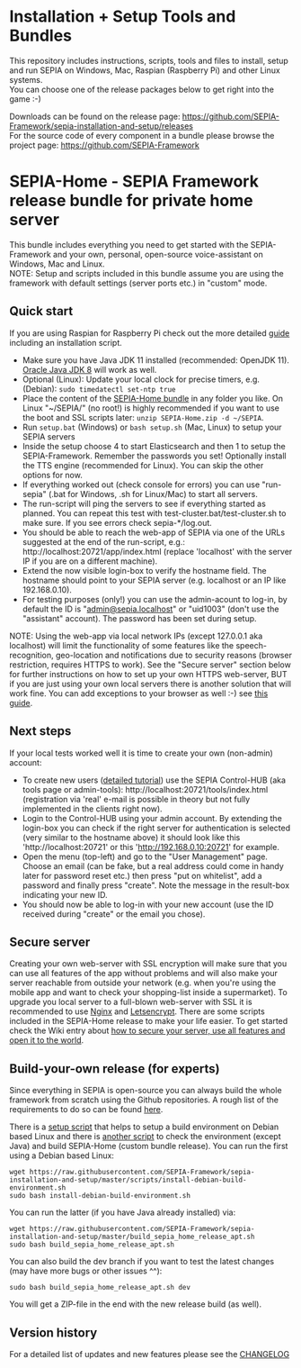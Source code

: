 # Installation + Setup Tools and Bundles

This repository includes instructions, scripts, tools and files to install, setup and run SEPIA on Windows, Mac, Raspian (Raspberry Pi) and other Linux systems.  
You can choose one of the release packages below to get right into the game :-)  

Downloads can be found on the release page: https://github.com/SEPIA-Framework/sepia-installation-and-setup/releases  
For the source code of every component in a bundle please browse the project page: https://github.com/SEPIA-Framework

# SEPIA-Home - SEPIA Framework release bundle for private home server

This bundle includes everything you need to get started with the SEPIA-Framework and your own, personal, open-source voice-assistant on Windows, Mac and Linux.  
NOTE: Setup and scripts included in this bundle assume you are using the framework with default settings (server ports etc.) in "custom" mode.

## Quick start
  
If you are using Raspian for Raspberry Pi check out the more detailed [guide](https://github.com/SEPIA-Framework/sepia-docs/wiki/Installation) including an installation script.  
  
* Make sure you have Java JDK 11 installed (recommended: OpenJDK 11). [Oracle Java JDK 8](https://www.oracle.com/java/technologies/downloads/#java8-windows) will work as well.
* Optional (Linux): Update your local clock for precise timers, e.g. (Debian): `sudo timedatectl set-ntp true`
* Place the content of the [SEPIA-Home bundle](https://github.com/SEPIA-Framework/sepia-installation-and-setup/releases) in any folder you like. On Linux "~/SEPIA/" (no root!) is highly recommended if you want to use the boot and SSL scripts later: `unzip SEPIA-Home.zip -d ~/SEPIA`.
* Run `setup.bat` (Windows) or `bash setup.sh` (Mac, Linux) to setup your SEPIA servers
* Inside the setup choose 4 to start Elasticsearch and then 1 to setup the SEPIA-Framework. Remember the passwords you set! Optionally install the TTS engine (recommended for Linux). You can skip the other options for now.
* If everything worked out (check console for errors) you can use "run-sepia" (.bat for Windows, .sh for Linux/Mac) to start all servers.
* The run-script will ping the servers to see if everything started as planned. You can repeat this test with test-cluster.bat/test-cluster.sh to make sure. If you see errors check sepia-*/log.out.
* You should be able to reach the web-app of SEPIA via one of the URLs suggested at the end of the run-script, e.g.: http://localhost:20721/app/index.html (replace 'localhost' with the server IP if you are on a different machine).
* Extend the now visible login-box to verify the hostname field. The hostname should point to your SEPIA server (e.g. localhost or an IP like 192.168.0.10).
* For testing purposes (only!) you can use the admin-acount to log-in, by default the ID is "admin@sepia.localhost" or "uid1003" (don't use the "assistant" account). The password has been set during setup.
  
NOTE: Using the web-app via local network IPs (except 127.0.0.1 aka localhost) will limit the functionality of some features like the speech-recognition, geo-location and notifications due to security reasons (browser restriction, requires HTTPS to work).
See the "Secure server" section below for further instructions on how to set up your own HTTPS web-server, BUT if you are just using your own local servers there is another solution that will work fine. You can add exceptions 
to your browser as well :-) see [this guide](https://github.com/SEPIA-Framework/sepia-docs/wiki/Set-up-web-browser-to-treat-your-local-IP-as-secure-origin).

## Next steps

If your local tests worked well it is time to create your own (non-admin) account:

* To create new users ([detailed tutorial](https://github.com/SEPIA-Framework/sepia-docs/wiki/Create-and-Edit-Users)) use the SEPIA Control-HUB (aka tools page or admin-tools): http://localhost:20721/tools/index.html (registration via 'real' e-mail is possible in theory but not fully implemented in the clients right now).
* Login to the Control-HUB using your admin account. By extending the login-box you can check if the right server for authentication is selected (very similar to the hostname above) it should look like this 'http://localhost:20721' or this 'http://192.168.0.10:20721' for example.
* Open the menu (top-left) and go to the "User Management" page. Choose an email (can be fake, but a real address could come in handy later for password reset etc.) then press "put on whitelist", add a password and finally press "create". Note the message in the result-box indicating your new ID.
* You should now be able to log-in with your new account (use the ID received during "create" or the email you chose).

## Secure server

Creating your own web-server with SSL encryption will make sure that you can use all features of the app without problems and will also make your server reachable from outside your network (e.g. when you're using the mobile app and want to check your shopping-list inside a supermarket).
To upgrade you local server to a full-blown web-server with SSL it is recommended to use [Nginx](https://de.wikipedia.org/wiki/Nginx) and [Letsencrypt](https://letsencrypt.org/). There are some scripts included in the SEPIA-Home release to make your life easier.
To get started check the Wiki entry about [how to secure your server, use all features and open it to the world](https://github.com/SEPIA-Framework/sepia-docs/wiki/SSL-for-your-Server).  

## Build-your-own release (for experts)

Since everything in SEPIA is open-source you can always build the whole framework from scratch using the Github repositories.
A rough list of the requirements to do so can be found [here](https://github.com/SEPIA-Framework/sepia-docs/wiki/Requirements).  
  
There is a [setup script](scripts/install-debian-build-environment.sh) that helps to setup a build environment on Debian based Linux and
there is [another script](build_sepia_home_release_apt.sh) to check the environment (except Java) and build SEPIA-Home (custom bundle release).
You can run the first using a Debian based Linux:
```
wget https://raw.githubusercontent.com/SEPIA-Framework/sepia-installation-and-setup/master/scripts/install-debian-build-environment.sh
sudo bash install-debian-build-environment.sh
```
You can run the latter (if you have Java already installed) via:  
```
wget https://raw.githubusercontent.com/SEPIA-Framework/sepia-installation-and-setup/master/build_sepia_home_release_apt.sh
sudo bash build_sepia_home_release_apt.sh
```
You can also build the dev branch if you want to test the latest changes (may have more bugs or other issues ^^):  
```
sudo bash build_sepia_home_release_apt.sh dev
```
You will get a ZIP-file in the end with the new release build (as well).

## Version history

For a detailed list of updates and new features please see the [CHANGELOG](CHANGELOG.md)
